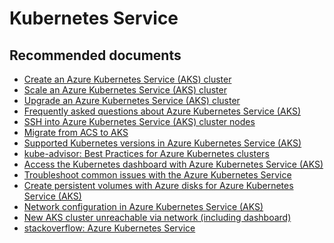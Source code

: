 <properties
	pageTitle="kubernetes service guidance/advisory"
	description="kubernetes service guidance/advisory common solutions"
	service="microsoft.compute"
	resource="virtualmachines"
	authors="timbasham"
	displayOrder=""
	selfHelpType="generic"
	supportTopicIds="32613313"
	resourceTags="linux"
	productPesIds="16450"
	cloudEnvironments="public"
/>

# Kubernetes Service

## **Recommended documents**

* [Create an Azure Kubernetes Service (AKS) cluster](https://docs.microsoft.com/azure/aks/create-cluster)<br>
* [Scale an Azure Kubernetes Service (AKS) cluster](https://docs.microsoft.com/azure/aks/scale-cluster)<br>
* [Upgrade an Azure Kubernetes Service (AKS) cluster](https://docs.microsoft.com/azure/aks/upgrade-cluster)<br>
* [Frequently asked questions about Azure Kubernetes Service (AKS)](https://docs.microsoft.com/azure/aks/faq)<br>
* [SSH into Azure Kubernetes Service (AKS) cluster nodes](https://docs.microsoft.com/azure/aks/aks-ssh)<br>
* [Migrate from ACS to AKS](https://docs.microsoft.com/azure/aks/acs-aks-migration)<br>
* [Supported Kubernetes versions in Azure Kubernetes Service (AKS)](https://docs.microsoft.com/azure/aks/supported-kubernetes-versions)<br>
* [kube-advisor: Best Practices for Azure Kubernetes clusters](https://docs.microsoft.com/azure/aks/kube-advisor-tool)<br>
* [Access the Kubernetes dashboard with Azure Kubernetes Service (AKS)](https://docs.microsoft.com/azure/aks/kubernetes-dashboard)<br>
* [Troubleshoot common issues with the Azure Kubernetes Service](https://docs.microsoft.com/azure/aks/troubleshooting)<br>
* [Create persistent volumes with Azure disks for Azure Kubernetes Service (AKS)](https://docs.microsoft.com/azure/aks/azure-disks-dynamic-pv)<br>
* [Network configuration in Azure Kubernetes Service (AKS)](https://docs.microsoft.com/azure/aks/networking-overview)<br>
* [New AKS cluster unreachable via network (including dashboard)](https://stackoverflow.com/questions/49560394/new-aks-cluster-unreachable-via-network-including-dashboard)<br>
* [stackoverflow: Azure Kubernetes Service](https://stackoverflow.com/questions/tagged/azure-container-service)

